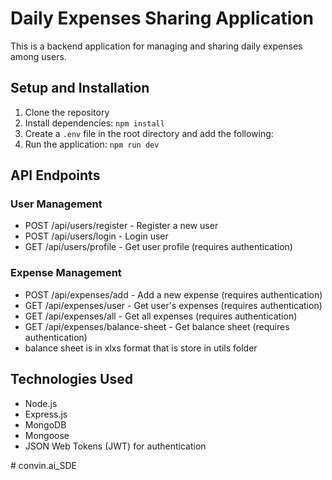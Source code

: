 # Daily Expenses Sharing Application

This is a backend application for managing and sharing daily expenses among users.

## Setup and Installation

1. Clone the repository
2. Install dependencies: `npm install`
3. Create a `.env` file in the root directory and add the following:
4. Run the application: `npm run dev`


## API Endpoints

### User Management
- POST /api/users/register - Register a new user
- POST /api/users/login - Login user
- GET /api/users/profile - Get user profile (requires authentication)

### Expense Management
- POST /api/expenses/add - Add a new expense (requires authentication)
- GET /api/expenses/user - Get user's expenses (requires authentication)
- GET /api/expenses/all - Get all expenses (requires authentication)
- GET /api/expenses/balance-sheet - Get balance sheet (requires authentication)
- balance sheet is in xlxs format that is store in utils folder  

## Technologies Used

- Node.js
- Express.js
- MongoDB
- Mongoose
- JSON Web Tokens (JWT) for authentication


#   c o n v i n . a i _ S D E  
 